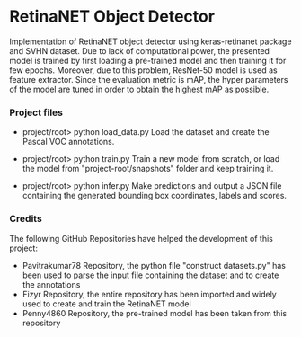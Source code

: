 # RetinaNET Object Detector

Implementation of RetinaNET object detector using keras-retinanet package and SVHN dataset. Due to lack of computational power, the presented model is trained by first loading a pre-trained model and then training it for few epochs. Moreover, due to this problem,
ResNet-50 model is used as feature extractor. Since the evaluation metric is mAP, the hyper parameters of the model are tuned in order to obtain the highest mAP as possible.

### Project files

- project/root> python load_data.py
Load the dataset and create the Pascal VOC annotations.

- project/root> python train.py
Train a new model from scratch, or load the model from "project-root/snapshots" folder and keep training it.

- project/root> python infer.py
Make predictions and output a JSON file containing the generated bounding box coordinates, labels and scores.

### Credits

The following GitHub Repositories have helped the development of this project:
- Pavitrakumar78 Repository, the python file "construct datasets.py" has been used to parse the input file containing the dataset and to create the annotations
- Fizyr Repository, the entire repository has been imported and widely used to create and train the RetinaNET model
- Penny4860 Repository, the pre-trained model has been taken from this repository
